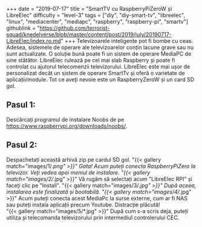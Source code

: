 +++
date = "2019-07-17"
title = "SmartTV cu RaspberryPiZeroW și LibreElec"
difficulty = "level-3"
tags = ["diy", "diy-smart-tv", "libreelec", "linux", "mediacenter", "mediapc", "raspberry", "raspberry-pi", "smartv"]
githublink = "https://github.com/terrorist-squad/knedelverse/blob/master/content/post/2019/july/20190717-LibreElec/index.ro.md"
+++
Televizoarele inteligente pot fi bombe cu ceas. Adesea, sistemele de operare ale televizoarelor conțin lacune grave sau nu sunt actualizate. O soluție bună poate fi un sistem de operare MediaPC de sine stătător. LibreElec rulează pe cel mai slab Raspberry și poate fi controlat cu ajutorul telecomenzii televizorului. LibreElec este mai ușor de personalizat decât un sistem de operare SmartTv și oferă o varietate de aplicații/module. Tot ce aveți nevoie este un RaspberryZeroW și un card SD gol.
## Pasul 1:
Descărcați programul de instalare Noobs de pe https://www.raspberrypi.org/downloads/noobs/.
## Pasul 2:
Despachetați această arhivă zip pe cardul SD gol.
"{{< gallery match="images/1/*.png" >}}"
Gata! Acum puteți conecta RaspberryPiZero la televizor. Veți vedea apoi meniul de instalare.
"{{< gallery match="images/2/*.jpg" >}}"
Vă rugăm să selectați acum "LibreElec RPI" și faceți clic pe "Install".
"{{< gallery match="images/3/*.jpg" >}}"
După aceea, instalarea este finalizată și bootabilă.
"{{< gallery match="images/4/*.jpg" >}}"
Acum puteți conecta acest MediaPc la surse externe, cum ar fi NAS sau puteți instala aplicații precum Youtube. Distracție plăcută!   
"{{< gallery match="images/5/*.jpg" >}}"
După cum s-a scris deja, puteți utiliza și telecomanda televizorului prin intermediul controlerului CEC.
